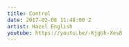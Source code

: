 ```yaml
---
title: Control
date: 2017-02-08 11:48:00 Z
artist: Hazel English
youtube: https://youtu.be/-KjgUh-Xes8
---
```


